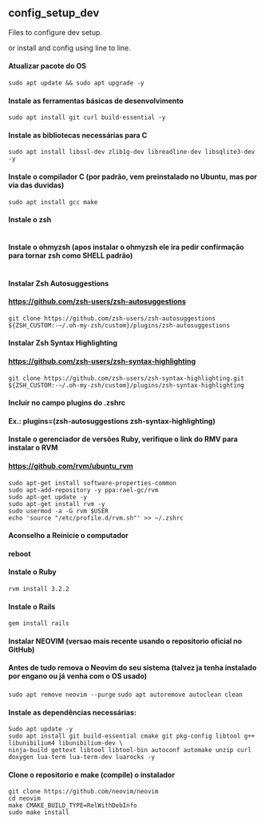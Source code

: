 ## config_setup_dev
Files to configure dev setup.

or install and config using line to line.

#### Atualizar pacote do OS
```
sudo apt update && sudo apt upgrade -y
``` 
#### Instale as ferramentas básicas de desenvolvimento
```
sudo apt install git curl build-essential -y
```
#### Instale as bibliotecas necessárias para C
```
sudo apt install libssl-dev zlib1g-dev libreadline-dev libsqlite3-dev -y
```
#### Instale o compilador C (por padrão, vem preinstalado no Ubuntu, mas por via das duvidas)
```
sudo apt install gcc make
```
#### Instale o zsh
```sudo apt install zsh -y
```
#### Instale o ohmyzsh (apos instalar o ohmyzsh ele ira pedir confirmação para tornar zsh como SHELL padrão)
``` sh -c "$(curl -fsSL https://raw.githubusercontent.com/ohmyzsh/ohmyzsh/master/tools/install.sh)"
```
#### Instalar Zsh Autosuggestions
#### https://github.com/zsh-users/zsh-autosuggestions
```
git clone https://github.com/zsh-users/zsh-autosuggestions ${ZSH_CUSTOM:-~/.oh-my-zsh/custom}/plugins/zsh-autosuggestions
```

#### Instalar Zsh Syntax Highlighting
#### https://github.com/zsh-users/zsh-syntax-highlighting
```git clone https://github.com/zsh-users/zsh-syntax-highlighting.git ${ZSH_CUSTOM:-~/.oh-my-zsh/custom}/plugins/zsh-syntax-highlighting```

#### Incluir no campo plugins do .zshrc
#### Ex.: plugins=(zsh-autosuggestions zsh-syntax-highlighting)

#### Instale o gerenciador de versões Ruby, verifique o link do RMV para instalar o RVM
#### https://github.com/rvm/ubuntu_rvm
```
sudo apt-get install software-properties-common
sudo apt-add-repository -y ppa:rael-gc/rvm
sudo apt-get update -y
sudo apt-get install rvm -y
sudo usermod -a -G rvm $USER
echo 'source "/etc/profile.d/rvm.sh"' >> ~/.zshrc
```

#### Aconselho a Reinicie o computador
#### reboot

#### Instale o Ruby
```rvm install 3.2.2```

#### Instale o Rails
```gem install rails```

#### Instalar NEOVIM (versao mais recente usando o repositorio oficial no GitHub)
#### Antes de tudo remova o Neovim do seu sistema (talvez ja tenha instalado por engano ou já venha com o OS usado)
```sudo apt remove neovim --purge```
```sudo apt autoremove autoclean clean```
#### Instale as dependências necessárias:
```
Sudo apt update -y
sudo apt install git build-essential cmake git pkg-config libtool g++ libunibilium4 libunibilium-dev \
ninja-build gettext libtool libtool-bin autoconf automake unzip curl doxygen lua-term lua-term-dev luarocks -y
```
#### Clone o repositorio e make (compile) o instalador
```
git clone https://github.com/neovim/neovim
cd neovim
make CMAKE_BUILD_TYPE=RelWithDebInfo
sudo make install
```
